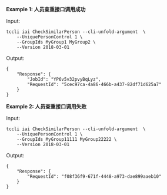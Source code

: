 **Example 1: 人员查重接口调用成功**



Input: 

```
tccli iai CheckSimilarPerson --cli-unfold-argument  \
    --UniquePersonControl 1 \
    --GroupIds MyGroup1 MyGroup2 \
    --Version 2018-03-01
```

Output: 
```
{
    "Response": {
        "JobId": "YP6v5v32pvyBqLyz",
        "RequestId": "5cec97ca-4a86-466b-a437-82df71d625a7"
    }
}
```

**Example 2: 人员查重接口调用失败**



Input: 

```
tccli iai CheckSimilarPerson --cli-unfold-argument  \
    --UniquePersonControl 1 \
    --GroupIds MyGroup11111 MyGroup22222 \
    --Version 2018-03-01
```

Output: 
```
{
    "Response": {
        "RequestId": "f08f36f9-671f-4448-a973-dae899aaeb10"
    }
}
```

